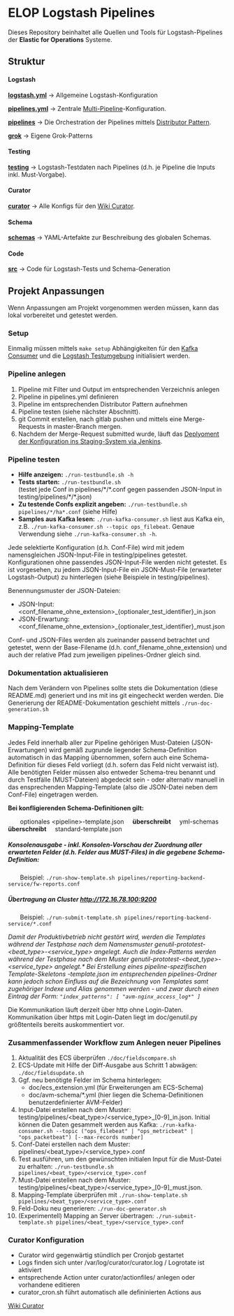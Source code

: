 # ELOP Logstash Pipelines

Dieses Repository beinhaltet alle Quellen und Tools für Logstash-Pipelines der **Elastic for Operations** Systeme.


## Struktur

#### Logstash

**[logstash.yml](logstash.yml)** -> Allgemeine Logstash-Konfiguration

**[pipelines.yml](pipelines.yml)** -> Zentrale [Multi-Pipeline](https://www.elastic.co/guide/en/logstash/current/multiple-pipelines.html)-Konfiguration.

**[pipelines](pipelines/)** -> Die Orchestration der Pipelines mittels [Distributor Pattern](https://www.elastic.co/guide/en/logstash/current/pipeline-to-pipeline.html#distributor-pattern).

**[grok](grok/)** -> Eigene Grok-Patterns

#### Testing

**[testing](testing/)** -> Logstash-Testdaten nach Pipelines (d.h. je Pipeline die Inputs inkl. Must-Vorgabe).

#### Curator

**[curator](curator/)** -> Alle Konfigs für den [Wiki Curator](https://wiki.avm.de/display/IT/Curator).

#### Schema

**[schemas](schemas/)** -> YAML-Artefakte zur Beschreibung des globalen Schemas.

#### Code

**[src](src/)** -> Code für Logstash-Tests und Schema-Generation


## Projekt Anpassungen

Wenn Anpassungen am Projekt vorgenommen werden müssen, kann das lokal vorbereitet und getestet werden.

### Setup

Einmalig müssen mittels `make setup` Abhängigkeiten für den [Kafka Consumer](run-kafka-consumer.sh) und die [Logstash Testumgebung](run-testbundle.sh) initialisiert werden.

### Pipeline anlegen

1. Pipeline mit Filter und Output im entsprechenden Verzeichnis anlegen
2. Pipeline in pipelines.yml definieren
3. Pipeline im entsprechenden Distributor Pattern aufnehmen
4. Pipeline testen (siehe nächster Abschnitt).
5. git Commit erstellen, nach gitlab pushen und mittels eine Merge-Requests in master-Branch mergen.
6. Nachdem der Merge-Request submitted wurde, läuft das [Deplyoment der Konfiguration ins Staging-System via Jenkins](https://jenkins.avm.de/job/elastic/job/logstash-config-sync-stage/).

### Pipeline testen

- **Hilfe anzeigen:** `./run-testbundle.sh -h`
- **Tests starten:** `./run-testbundle.sh` <br>
(testet jede Conf in pipelines/\*/\*.conf gegen passenden JSON-Input in testing/pipelines/\*/\*.json)
- **Zu testende Confs explizit angeben:** `./run-testbundle.sh pipelines/*/ha*.conf` (siehe Hilfe)
- **Samples aus Kafka lesen:** `./run-kafka-consumer.sh` liest aus Kafka ein, z.B. `./run-kafka-consumer.sh --topic ops_filebeat`. Genaue Verwendung siehe `./run-kafka-consumer.sh -h`.

Jede selektierte Konfiguration (d.h. Conf-File) wird mit jedem namensgleichen JSON-Input-File in testing/pipelines getestet. Konfigurationen ohne passendes JSON-Input-File werden nicht getestet. Es ist vorgesehen, zu jedem JSON-Input-File ein JSON-Must-File (erwarteter Logstash-Output) zu hinterlegen (siehe Beispiele in testing/pipelines).

Benennungsmuster der JSON-Dateien:

- JSON-Input: <conf_filename_ohne_extension>_{optionaler_test_identifier}_in.json
- JSON-Erwartung: <conf_filename_ohne_extension>_{optionaler_test_identifier}_must.json

Conf- und JSON-Files werden als zueinander passend betrachtet und getestet, wenn der Base-Filename (d.h. conf_filename_ohne_extension) und auch der relative Pfad zum jeweiligen pipelines-Ordner gleich sind.

### Dokumentation aktualisieren

Nach dem Verändern von Pipelines sollte stets die Dokumentation (diese README.md) generiert und ins mit ins git eingecheckt werden werden. Die Generierung der README-Dokumentation geschieht mittels `./run-doc-generation.sh`

### Mapping-Template

Jedes Feld innerhalb aller zur Pipeline gehörigen Must-Dateien (JSON-Erwartungen) wird gemäß zugrunde liegender Schema-Definition automatisch in das Mapping übernommen, sofern auch eine Schema-Definition für dieses Feld vorliegt (d.h. sofern das Feld nicht verwaist ist). Alle benötigten Felder müssen also entweder Schema-treu benannt und durch Testfälle (MUST-Dateien) abgedeckt sein - oder alternativ manuell in das ensprechenden Mapping-Template (also die JSON-Datei neben dem Conf-File) eingetragen werden.

**Bei konfligierenden Schema-Definitionen gilt:**

&nbsp;&nbsp;&nbsp;&nbsp;&nbsp;&nbsp; optionales &lt;pipeline>-template.json &nbsp;&nbsp;&nbsp; **überschreibt** &nbsp;&nbsp;&nbsp; yml-schemas &nbsp;&nbsp;&nbsp; **überschreibt** &nbsp;&nbsp;&nbsp; standard-template.json

##### Konsolenausgabe - inkl. Konsolen-Vorschau der Zuordnung aller erwarteten Felder (d.h. Felder aus MUST-Files) in die gegebene Schema-Definition:

&nbsp;&nbsp;&nbsp;&nbsp;&nbsp;&nbsp; Beispiel: `./run-show-template.sh pipelines/reporting-backend-service/fw-reports.conf`

##### Übertragung an Cluster http://172.16.78.100:9200

&nbsp;&nbsp;&nbsp;&nbsp;&nbsp;&nbsp; Beispiel: `./run-submit-template.sh pipelines/reporting-backend-service/*.conf`

_Damit der Produktivbetrieb nicht gestört wird, werden die Templates während der Testphase nach dem Namensmuster genutil-prototest-&lt;beat_type>-&lt;service_type> angelegt._
_Auch die Index-Patterns werden während der Testphase nach dem Muster genutil-prototest-&lt;beat_type>-&lt;service_type> angelegt.*_
_Bei Erstellung eines pipeline-spezifischen Template-Skeletons <pipeline>-template.json im entsprechenden pipelines-Ordner kann jedoch schon Einfluss auf die Bezeichnung von Templates samt zugehöriger Indexe und Alias genommen werden - und zwar durch einen Eintrag der Form: `"index_patterns": [ "avm-nginx_access_log*" ]`_

Die Kommunikation läuft derzeit über http ohne Login-Daten. Kommunikation über https mit Login-Daten liegt im doc/genutil.py größtenteils bereits auskommentiert vor.

### Zusammenfassender Workflow zum Anlegen neuer Pipelines

1. Aktualität des ECS überprüfen `./doc/fieldscompare.sh`
2. ECS-Update mit Hilfe der Diff-Ausgabe aus Schritt 1 abwägen: `./doc/fieldsupdate.sh`
3. Ggf. neu benötigte Felder im Schema hinterlegen:
    * doc/ecs_extension.yml (für Erweiterungen am ECS-Schema)
    * doc/avm-schema/*.yml (hier liegen die Schema-Definitionen benutzerdefinierter AVM-Felder)
4. Input-Datei erstellen nach dem Muster: testing/pipelines/&lt;beat_type>/&lt;service_type>_[0-9]_in.json. Initial können die Daten gesammelt werden aus Kafka: `./run-kafka-consumer.sh --topic ("ops_filebeat" | "ops_metricbeat" | "ops_packetbeat") [--max-records number]`
5. Conf-Datei erstellen nach dem Muster: pipelines/&lt;beat_type>/&lt;service_type>.conf
6. Test ausführen, um den gewünschten initialen Input für die Must-Datei zu erhalten: `./run-testbundle.sh pipelines/<beat_type>/<service_type>.conf`
7. Must-Datei erstellen nach dem Muster: testing/pipelines/&lt;beat_type>/&lt;service_type>_[0-9]_must.json.
8. Mapping-Template überprüfen mit `./run-show-template.sh pipelines/<beat_type>/<service_type>.conf`
9. Feld-Doku neu generieren: `./run-doc-generator.sh`
10. (Experimentell) Mapping an Server übertragen: `./run-submit-template.sh pipelines/<beat_type>/<service_type>.conf`


### Curator Konfiguration

- Curator wird gegenwärtig stündlich per Cronjob gestartet
- Logs finden sich unter /var/log/curator/curator.log / Logrotate ist aktiviert
- entsprechende Action unter curator/actionfiles/ anlegen oder vorhandene editieren
- curator_cron.sh führt automatisch alle defininierten Actions aus

[Wiki Curator](https://wiki.avm.de/display/IT/Curator)

